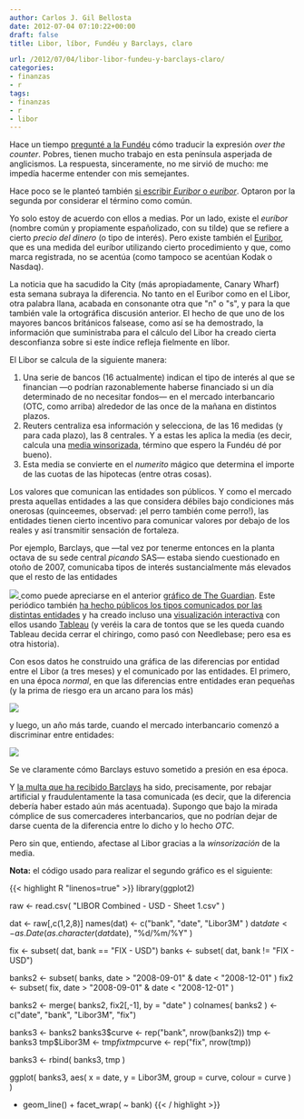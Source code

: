 ```yaml
---
author: Carlos J. Gil Bellosta
date: 2012-07-04 07:10:22+00:00
draft: false
title: Libor, líbor, Fundéu y Barclays, claro

url: /2012/07/04/libor-libor-fundeu-y-barclays-claro/
categories:
- finanzas
- r
tags:
- finanzas
- r
- libor
---
```


Hace un tiempo [pregunté a la Fundéu](http://www.fundeu.es/consultas-O-over-the-counter-2734.html) cómo traducir la expresión _over the counter_. Pobres, tienen mucho trabajo en esta península asperjada de anglicismos. La respuesta, sinceramente, no me sirvió de mucho: me impedía hacerme entender con mis semejantes.

Hace poco se le planteó también [si escribir _Euribor_ o _euríbor_](http://www.fundeu.es/vademecum-E-euribor-6574.html). Optaron por la segunda por considerar el término como común.

Yo solo estoy de acuerdo con ellos a medias. Por un lado, existe el _euríbor_ (nombre común y propiamente españolizado, con su tilde) que se refiere a cierto _precio del dinero_ (o tipo de interés). Pero existe también el [Euribor](http://www.euribor-ebf.eu/), que es una medida del euríbor utilizando cierto procedimiento y que, como marca registrada, no se acentúa (como tampoco se acentúan Kodak o Nasdaq).

La noticia que ha sacudido la City (más apropiadamente, Canary Wharf) esta semana subraya la diferencia. No tanto en el Euribor como en el Libor, otra palabra llana, acabada en consonante otra que "n" o "s", y para la que también vale la ortográfica discusión anterior. El hecho de que uno de los mayores bancos británicos falsease, como así se ha demostrado, la información que suministraba para el cálculo del Libor ha creado cierta desconfianza sobre si este índice refleja fielmente en líbor.

El Libor se calcula de la siguiente manera:

1. Una serie de bancos (16 actualmente) indican el tipo de interés al que se financian —o podrían razonablemente haberse financiado si un día determinado de no necesitar fondos— en el mercado interbancario (OTC, como arriba) alrededor de las once de la mañana en distintos plazos.
2. Reuters centraliza esa información y selecciona, de las 16 medidas (y para cada plazo), las 8 centrales. Y a estas les aplica la media (es decir, calcula una [media winsorizada](http://en.wikipedia.org/wiki/Winsorized_mean), término que espero la Fundéu dé por bueno).
3. Esta media se convierte en el _numerito_ mágico que determina el importe de las cuotas de las hipotecas (entre otras cosas).

Los valores que comunican las entidades son públicos. Y como el mercado presta aquellas entidades a las que considera débiles bajo condiciones más onerosas (quinceemes, observad: ¡el perro también come perro!), las entidades tienen cierto incentivo para comunicar valores por debajo de los reales y así transmitir sensación de fortaleza.

Por ejemplo, Barclays, que —tal vez por tenerme entonces en la planta octava de su sede central _picando_ SAS— estaba siendo cuestionado en otoño de 2007, comunicaba tipos de interés sustancialmente más elevados que el resto de las entidades

[![](/wp-uploads/2012/07/libor_barclays.jpg)
](/wp-uploads/2012/07/libor_barclays.jpg)
como puede apreciarse en el anterior [gráfico de The Guardian](http://www.guardian.co.uk/news/datablog/2012/jul/03/libor-rates-set-banks). Este periódico también [ha hecho públicos los tipos comunicados por las distintas entidades](https://docs.google.com/spreadsheet/ccc?key=0AonYZs4MzlZbdEtRNnA4SWx1djhTSHpyYVliQ1pFb2c) y ha creado incluso una [visualización interactiva](http://www.guardian.co.uk/news/datablog/interactive/2012/jul/03/libor-rate-fixing-bank-submissions) con ellos usando [Tableau](http://www.tableausoftware.com/) (y veréis la cara de tontos que se les queda cuando Tableau decida cerrar el chiringo, como pasó con Needlebase; pero esa es otra historia).

Con esos datos he construido una gráfica de las diferencias por entidad entre el Libor (a tres meses) y el comunicado por las entidades. El primero, en una época _normal_, en que las diferencias entre entidades eran pequeñas (y la prima de riesgo era un arcano para los más)

[![](/wp-uploads/2012/07/libor_2007.png)
](/wp-uploads/2012/07/libor_2007.png)

y luego, un año más tarde, cuando el mercado interbancario comenzó a discriminar entre entidades:

[![](/wp-uploads/2012/07/libor_2008.png)
](/wp-uploads/2012/07/libor_2008.png)

Se ve claramente cómo Barclays estuvo sometido a presión en esa época.

Y [la multa que ha recibido Barclays](http://www.elmundo.es/elmundo/2012/06/27/economia/1340819077.html) ha sido, precisamente, por rebajar artificial y fraudulentamente la tasa comunicada (es decir, que la diferencia debería haber estado aún más acentuada). Supongo que bajo la mirada cómplice de sus comercaderes interbancarios, que no podrían dejar de darse cuenta de la diferencia entre lo dicho y lo hecho _OTC_.

Pero sin que, entiendo, afectase al Libor gracias a la _winsorización_ de la media.

**Nota:** el código usado para realizar el segundo gráfico es el siguiente:

{{< highlight R "linenos=true" >}}
library(ggplot2)

raw <- read.csv( "LIBOR Combined - USD - Sheet 1.csv" )

dat <- raw[,c(1,2,8)]
names(dat) <- c("bank", "date", "Libor3M" )
dat$date <- as.Date( as.character(dat$date), "%d/%m/%Y" )

fix <- subset( dat, bank == "FIX - USD")
banks <- subset( dat, bank != "FIX - USD")

banks2 <- subset( banks, date > "2008-09-01" & date < "2008-12-01" )
fix2   <- subset( fix, date > "2008-09-01" & date < "2008-12-01" )

banks2 <- merge( banks2, fix2[,-1], by = "date" )
colnames( banks2 ) <- c("date", "bank", "Libor3M", "fix")

banks3 <- banks2
banks3$curve <- rep("bank", nrow(banks2))
tmp <- banks3
tmp$Libor3M <- tmp$fix
tmp$curve <- rep("fix", nrow(tmp))

banks3 <- rbind( banks3, tmp )

ggplot( banks3, aes( x = date, y = Libor3M, group = curve, colour = curve ) )
+ geom_line() + facet_wrap( ~ bank)
{{< / highlight >}}


